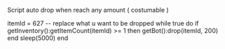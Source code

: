 Script auto drop when reach any amount ( costumable )


itemId = 627 -- replace what u want to be dropped
while true do
  if getInventory():getItemCount(itemId) >= 1 then
      getBot():drop(itemId, 200)
  end
sleep(5000)
end
